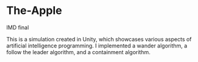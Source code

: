 # The-Apple
IMD final

This is a simulation created in Unity, which showcases various aspects of artificial intelligence programming. I implemented a wander algorithm, a follow the leader algorithm, and a containment algorithm.
